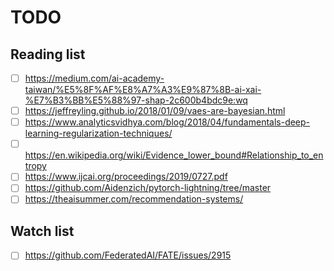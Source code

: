 # TODO
## Reading list
- [ ] https://medium.com/ai-academy-taiwan/%E5%8F%AF%E8%A7%A3%E9%87%8B-ai-xai-%E7%B3%BB%E5%88%97-shap-2c600b4bdc9e:wq
- [ ] https://jeffreyling.github.io/2018/01/09/vaes-are-bayesian.html
- [ ] https://www.analyticsvidhya.com/blog/2018/04/fundamentals-deep-learning-regularization-techniques/
- [ ] https://en.wikipedia.org/wiki/Evidence_lower_bound#Relationship_to_entropy
- [ ] https://www.ijcai.org/proceedings/2019/0727.pdf
- [ ] https://github.com/Aidenzich/pytorch-lightning/tree/master
- [ ] https://theaisummer.com/recommendation-systems/
## Watch list
- [ ] https://github.com/FederatedAI/FATE/issues/2915
